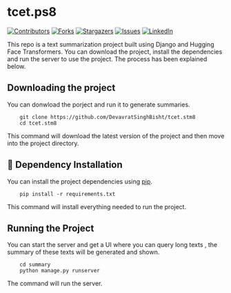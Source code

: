 # tcet.ps8

[![Contributors][contributors-shield]][contributors-url]
[![Forks][forks-shield]][forks-url]
[![Stargazers][stars-shield]][stars-url]
[![Issues][issues-shield]][issues-url]
[![LinkedIn][linkedin-shield]][linkedin-url]

This repo is a text summarization project built using Django and Hugging Face Transformers. You can download the project, install the dependencies and run the server to use the project. The process has been explained below.

## Downloading the project

You can donwload the porject and run it to generate summaries.
```
    git clone https://github.com/DevavratSinghBisht/tcet.stm8
    cd tcet.stm8
```
This command will download the latest version of the project and then move into the project directory.

## :floppy_disk: Dependency Installation

You can install the project dependencies using [pip](https://github.com/pypa/pip).

```
    pip install -r requirements.txt
```

This command will install everything needed to run the project.

## Running the Project

You can start the server and get a UI where you can query long texts , the summary of these texts will be generated and shown.

```
    cd summary
    python manage.py runserver
```
The command will run the server.


<!-- MARKDOWN LINKS & IMAGES -->
<!-- https://www.markdownguide.org/basic-syntax/#reference-style-links -->
[contributors-shield]: https://img.shields.io/github/contributors/othneildrew/Best-README-Template.svg?style=for-the-badge
[contributors-url]: https://github.com/DevavratSinghBisht/tcet.ps8/graphs/contributors
[forks-shield]: https://img.shields.io/github/forks/othneildrew/Best-README-Template.svg?style=for-the-badge
[forks-url]: https://github.com/DevavratSinghBisht/tcet.ps8/network/members
[stars-shield]: https://img.shields.io/github/stars/othneildrew/Best-README-Template.svg?style=for-the-badge
[stars-url]: https://github.com/DevavratSinghBisht/tcet.ps8/stargazers
[issues-shield]: https://img.shields.io/github/issues/othneildrew/Best-README-Template.svg?style=for-the-badge
[issues-url]: https://github.com/DevavratSinghBisht/tcet.ps8/issues
[linkedin-shield]: https://img.shields.io/badge/-LinkedIn-black.svg?style=for-the-badge&logo=linkedin&colorB=555
[linkedin-url]: https://www.linkedin.com/in/devavrat-singh-bisht-560804198/
